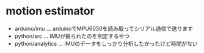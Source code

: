 # motion estimator

* arduino/imu ... arduinoでMPU6050を読み取ってシリアル通信で送ります
* python/src ... IMUが振られたのを判定するやつ
* python/analytics ... IMUのデータをしっかり分析したかったけど時間がない